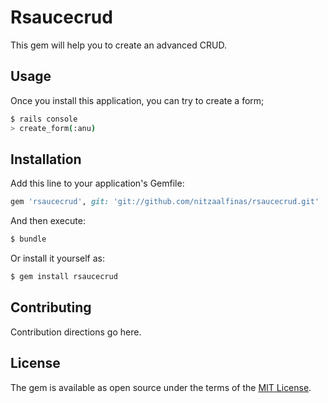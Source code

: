 # Rsaucecrud
This gem will help you to create an advanced CRUD.

## Usage
Once you install this application, you can try to create a form;
```bash
$ rails console
> create_form(:anu)
```

## Installation
Add this line to your application's Gemfile:

```ruby
gem 'rsaucecrud', git: 'git://github.com/nitzaalfinas/rsaucecrud.git'
```

And then execute:
```bash
$ bundle
```

Or install it yourself as:
```bash
$ gem install rsaucecrud
```

## Contributing
Contribution directions go here.

## License
The gem is available as open source under the terms of the [MIT License](http://opensource.org/licenses/MIT).
